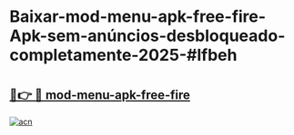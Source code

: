 # Baixar-mod-menu-apk-free-fire-Apk-sem-anúncios-desbloqueado-completamente-2025-#lfbeh

# <h2><a href="https://ainizakaria.my?title=mod-menu-apk-free-fire&ref=24M">🔗👉 🔴 mod-menu-apk-free-fire</a></h2>

[![acn](https://github.com/user-attachments/assets/0f9c940e-d8b0-45ae-aac7-cd30a18b3e1c)](https://ainizakaria.my?title=mod-menu-apk-free-fire&ref=24M)

